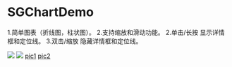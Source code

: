 # SGChartDemo
1.简单图表（折线图，柱状图）。 2.支持缩放和滑动功能。 2.单击/长按 显示详情框和定位线。 3.双击/缩放 隐藏详情框和定位线。

![](https://img.wenhairu.com/image/8OpTX)
![](https://img.wenhairu.com/image/8O5xp)
[pic1](https://img.wenhairu.com/image/8OpTX)
[pic2](https://img.wenhairu.com/image/8O5xp)


